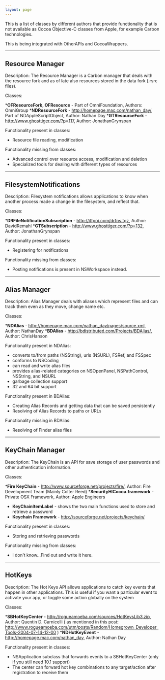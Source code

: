 ```yaml
---
layout: page
---
```


This is a list of classes by different authors that provide functionality that is not available as Cocoa Objective-C classes from Apple, for example Carbon technologies.

This is being integrated with OtherAPIs and CocoaWrappers.

----
**Resource Manager**
----
Description: The Resource Manager is a Carbon manager that deals with the resource fork and as of late also resources stored in the data fork (.rsrc files).

Classes:

***OFResourceFork, OFResource** - Part of OmniFoundation, Authors: OmniGroup
***NDResourceFork** - http://homepage.mac.com/nathan_day/, Part of NDAppleScriptObject, Author: Nathan Day
***GTResourceFork** - http://www.ghosttiger.com/?p=117, Author: JonathanGrynspan

Functionality present in classes:

* Resource file reading, modification


Functionality missing from classes:

* Advanced control over resource access, modification and deletion
* Specialized tools for dealing with different types of resources


----
**FilesystemNotifications**
----
Description: Filesystem notifications allows applications to know when another process made a change in the filesystem, and reflect that.

Classes:

***DRFileNotificationSubscription** - http://ittpoi.com/drfns.tgz, Author: DavidRemahl
***GTSubscription** - http://www.ghosttiger.com/?p=132, Author: JonathanGrynspan

Functionality present in classes:

* Registering for notifications


Functionality missing from classes:

* Posting notifications is present in NSWorkspace instead.


----
**Alias Manager**
----
Description: Alias Manager deals with aliases which represent files and can track them even as they move, change name etc.

Classes:

***NDAlias** - http://homepage.mac.com/nathan_day/pages/source.xml, Author: NathanDay
***BDAlias** - http://bdistributed.com/Projects/BDAlias/, Author: ChrisHanson

Functionality present in NDAlias:


* converts to/from paths (NSString), urls (NSURL), FSRef, and FSSpec
* conforms to NSCoding
* can read and write alias files
* provides alias-related categories on NSOpenPanel, NSPathControl, NSString, and NSURL
* garbage collection support
* 32 and 64 bit support


Functionality present in BDAlias:


* Creating Alias Records and getting data that can be saved persistently
* Resolving of Alias Records to paths or URLs


Functionality missing in BDAlias:

* Resolving of Finder alias files



----
**KeyChain Manager**
----
Description: The KeyChain is an API for save storage of user passwords and other authentication information.

Classes:

***Fire KeyChain** - http://www.sourceforge.net/projects/fire/, Author: Fire Development Team (Mainly Colter Reed)
***SecurityHICocoa.framework** - Private OSX Framework, Author: Apple Engineers
* **KeyChainItemLabel** - shows the two main functions used to store and retrieve a password
* **Keychain Framework** - http://sourceforge.net/projects/keychain/

Functionality present in classes:

* Storing and retrieving passwords


Functionality missing from classes:

* I don't know...Find out and write it here.


----
**HotKeys**
----
Description: The Hot Keys API allows applications to catch key events that happen in other applications. This is useful if you want a particular event to activate your app, or toggle some action globally on the system

Classes:

***SBHotKeyCenter** - http://rogueamoeba.com/sources/HotKeysLib3.zip, Author: Quentin D. Carnicelli ( as mentioned in this post: http://www.rogueamoeba.com/utm/posts/Random/Homegrown_Developer_Tools-2004-07-14-12-00 )
***NDHotKeyEvent** - http://homepage.mac.com/nathan_day, Author: Nathan Day

Functionality present in classes:

* NSApplication subclass that forwards events to a SBHotKeyCenter (only if you still need 10.1 support)
* The center can forward hot key combinations to any target/action after registration to receive them
